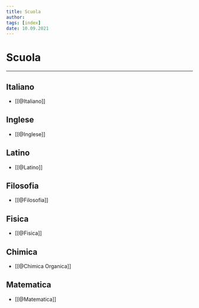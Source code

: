 ```yaml
---
title: Scuola 
author: 
tags: [index]
date: 10.09.2021
---
```

# Scuola
---
## Italiano
- [[@Italiano]]
## Inglese
- [[@Inglese]]
## Latino
- [[@Latino]]
## Filosofia
- [[@Filosofia]]
## Fisica
- [[@Fisica]]
## Chimica
- [[@Chimica Organica]]
## Matematica
- [[@Matematica]]